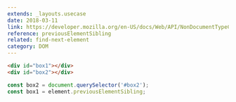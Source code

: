 ```yaml
---
extends: _layouts.usecase
date: 2018-03-11
link: https://developer.mozilla.org/en-US/docs/Web/API/NonDocumentTypeChildNode/previousElementSibling
reference: previousElementSibling
related: find-next-element
category: DOM
---
```


```html
<div id="box1"></div>
<div id="box2"></div>
```

```javascript
const box2 = document.querySelector('#box2');
const box1 = element.previousElementSibling;
```
